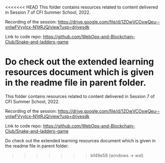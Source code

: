 <<<<<<< HEAD
This folder contains resources related to content delivered in Session 7 of CFI Summer School, 2022.

Recording of the session: https://drive.google.com/file/d/1ZOwVCOxwQeu--vnIwFVyylcx-N1jtRJQ/view?usp=drivesdk

Link to code repo: https://github.com/WebOps-and-Blockchain-Club/Snake-and-ladders-game

Do check out the extended learning resources document which is given in the readme file in parent folder.
=======
This folder contains resources related to content delivered in Session 7 of CFI Summer School, 2022.

Recording of the session: https://drive.google.com/file/d/1ZOwVCOxwQeu--vnIwFVyylcx-N1jtRJQ/view?usp=drivesdk

Link to code repo: https://github.com/WebOps-and-Blockchain-Club/Snake-and-ladders-game

Do check out the extended learning resources document which is given in the readme file in parent folder.
>>>>>>> bf48e58 (windows -> wsl)
